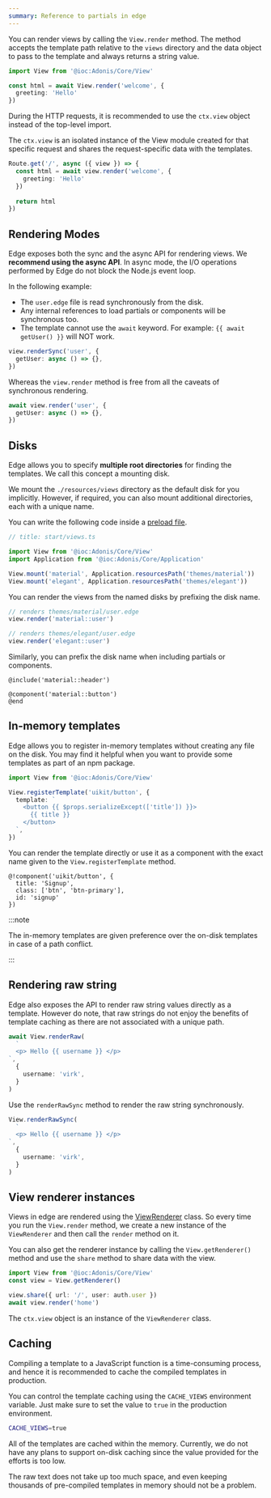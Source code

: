 ```yaml
---
summary: Reference to partials in edge
---
```


You can render views by calling the `View.render` method. The method accepts the template path relative to the `views` directory and the data object to pass to the template and always returns a string value.

```ts
import View from '@ioc:Adonis/Core/View'

const html = await View.render('welcome', {
  greeting: 'Hello'
})
```

During the HTTP requests, it is recommended to use the `ctx.view` object instead of the top-level import.

The `ctx.view` is an isolated instance of the View module created for that specific request and shares the request-specific data with the templates.

```ts
Route.get('/', async ({ view }) => {
  const html = await view.render('welcome', {
    greeting: 'Hello'
  })
  
  return html
})
```

## Rendering Modes

Edge exposes both the sync and the async API for rendering views. We **recommend using the async API**. In async mode, the I/O operations performed by Edge do not block the Node.js event loop.

In the following example:

- The `user.edge` file is read synchronously from the disk.
- Any internal references to load partials or components will be synchronous too.
- The template cannot use the `await` keyword. For example: `{{ await getUser() }}` will NOT work.

```ts
view.renderSync('user', {
  getUser: async () => {},
})
```

Whereas the `view.render` method is free from all the caveats of synchronous rendering.

```ts
await view.render('user', {
  getUser: async () => {},
})
```

## Disks

Edge allows you to specify **multiple root directories** for finding the templates. We call this concept a mounting disk.

We mount the `./resources/views` directory as the default disk for you implicitly. However, if required, you can also mount additional directories, each with a unique name.

You can write the following code inside a [preload file](link-to-preloading-files).

```ts
// title: start/views.ts

import View from '@ioc:Adonis/Core/View'
import Application from '@ioc:Adonis/Core/Application'

View.mount('material', Application.resourcesPath('themes/material'))
View.mount('elegant', Application.resourcesPath('themes/elegant'))
```

You can render the views from the named disks by prefixing the disk name.

```ts
// renders themes/material/user.edge
view.render('material::user')

// renders themes/elegant/user.edge
view.render('elegant::user')
```

Similarly, you can prefix the disk name when including partials or components.

```edge
@include('material::header')

@component('material::button')
@end
```

## In-memory templates

Edge allows you to register in-memory templates without creating any file on the disk. You may find it helpful when you want to provide some templates as part of an npm package.

```ts
import View from '@ioc:Adonis/Core/View'

View.registerTemplate('uikit/button', {
  template: `
    <button {{ $props.serializeExcept(['title']) }}>
      {{ title }}
    </button>
  `,
})
```

You can render the template directly or use it as a component with the exact name given to the `View.registerTemplate` method.

```edge
@!component('uikit/button', {
  title: 'Signup',
  class: ['btn', 'btn-primary'],
  id: 'signup'
})
```

:::note

The in-memory templates are given preference over the on-disk templates in case of a path conflict.

:::

## Rendering raw string

Edge also exposes the API to render raw string values directly as a template. However do note, that raw strings do not enjoy the benefits of template caching as there are not associated with a unique path.

```ts
await View.renderRaw(
  `
  <p> Hello {{ username }} </p>
`,
  {
    username: 'virk',
  }
)
```

Use the `renderRawSync` method to render the raw string synchronously.

```ts
View.renderRawSync(
  `
  <p> Hello {{ username }} </p>
`,
  {
    username: 'virk',
  }
)
```

## View renderer instances

Views in edge are rendered using the [ViewRenderer](https://github.com/edge-js/edge/blob/develop/src/Renderer/index.ts) class. So every time you run the `View.render` method, we create a new instance of the `ViewRenderer` and then call the `render` method on it.

You can also get the renderer instance by calling the `View.getRenderer()` method and use the `share` method to share data with the view.

```ts
import View from '@ioc:Adonis/Core/View'
const view = View.getRenderer()

view.share({ url: '/', user: auth.user })
await view.render('home')
```

The `ctx.view` object is an instance of the `ViewRenderer` class.

## Caching

Compiling a template to a JavaScript function is a time-consuming process, and hence it is recommended to cache the compiled templates in production.

You can control the template caching using the `CACHE_VIEWS` environment variable. Just make sure to set the value to `true` in the production environment.

```sh
CACHE_VIEWS=true
```

All of the templates are cached within the memory. Currently, we do not have any plans to support on-disk caching since the value provided for the efforts is too low.

The raw text does not take up too much space, and even keeping thousands of pre-compiled templates in memory should not be a problem.
